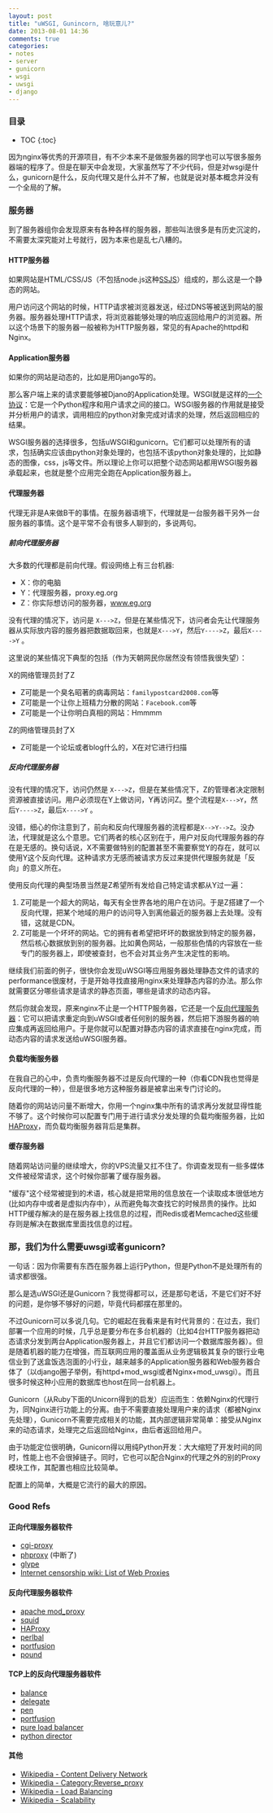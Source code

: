 ```yaml
---
layout: post
title: "uWSGI, Gunincorn, 啥玩意儿?"
date: 2013-08-01 14:36
comments: true
categories:
- notes
- server
- gunicorn
- wsgi
- uwsgi
- django
---
```


<h3>目录</h3>

- TOC
{:toc}

因为nginx等优秀的开源项目，有不少本来不是做服务器的同学也可以写很多服务器端的程序了。但是在聊天中会发现，大家虽然写了不少代码，但是对wsgi是什么，gunicorn是什么，反向代理又是什么并不了解，也就是说对基本概念并没有一个全局的了解。

### 服务器

到了服务器组你会发现原来有各种各样的服务器，那些叫法很多是有历史沉淀的，不需要太深究能对上号就行，因为本来也是乱七八糟的。

#### HTTP服务器

如果网站是HTML/CSS/JS（不包括node.js这种[SSJS](http://en.wikipedia.org/wiki/Comparison_of_server-side_JavaScript_solutions)）组成的，那么这是一个静态的网站。

用户访问这个网站的时候，HTTP请求被浏览器发送，经过DNS等被送到网站的服务器。服务器处理HTTP请求，将浏览器能够处理的响应返回给用户的浏览器。所以这个场景下的服务器一般被称为HTTP服务器，常见的有Apache的httpd和Nginx。

#### Application服务器

如果你的网站是动态的，比如是用Django写的。

那么客户端上来的请求要能够被Djano的Application处理。WSGI就是这样的[一个协议](http://en.wikipedia.org/wiki/Web_Server_Gateway_Interface)：它是一个Python程序和用户请求之间的接口。WSGI服务器的作用就是接受并分析用户的请求，调用相应的python对象完成对请求的处理，然后返回相应的结果。

WSGI服务器的选择很多，包括uWSGI和gunicorn。它们都可以处理所有的请求，包括确实应该由python对象处理的，也包括不该python对象处理的，比如静态的图像，css，js等文件。所以理论上你可以把整个动态网站都用WSGI服务器承载起来，也就是整个应用完全跑在Application服务器上。

#### 代理服务器

代理无非是A来做B干的事情。在服务器语境下，代理就是一台服务器干另外一台服务器的事情。这个是平常不会有很多人聊到的，多说两句。

##### 前向代理服务器

大多数的代理都是前向代理。假设网络上有三台机器:

* X：你的电脑
* Y：代理服务器，proxy.eg.org
* Z：你实际想访问的服务器，www.eg.org

没有代理的情况下，访问是 `X--->Z`，但是在某些情况下，访问者会先让代理服务器从实际放内容的服务器把数据取回来，也就是`X--->Y`，然后`Y---->Z`，最后`X---->Y` 。

这里说的某些情况下典型的包括（作为天朝网民你居然没有领悟我很失望）：

X的网络管理员封了Z

* Z可能是一个臭名昭著的病毒网站：`familypostcard2008.com`等
* Z可能是一个让你上班精力分散的网站：`Facebook.com`等
* Z可能是一个让你明白真相的网站：Hmmmm

Z的网络管理员封了X

* Z可能是一个论坛或者blog什么的，X在对它进行扫描

##### 反向代理服务器

没有代理的情况下，访问仍然是 `X--->Z`，但是在某些情况下，Z的管理者决定限制资源被直接访问。用户必须现在Y上做访问，Y再访问Z。整个流程是`X--->Y`，然后`Y---->Z`，最后`X---->Y` 。

没错，细心的你注意到了，前向和反向代理服务器的流程都是`X-->Y-->Z`。没办法，代理就是这么个意思。它们两者的核心区别在于，用户对反向代理服务器的存在是无感的。换句话说，X不需要做特别的配置甚至不需要察觉Y的存在，就可以使用Y这个反向代理。这种请求方无感而被请求方反过来提供代理服务就是「反向」的意义所在。

使用反向代理的典型场景当然是Z希望所有发给自己特定请求都从Y过一遍：

1. Z可能是一个超大的网站，每天有全世界各地的用户在访问。于是Z搭建了一个反向代理，把某个地域的用户的访问导入到离他最近的服务器上去处理。没有错，这就是CDN。
2. Z可能是一个坏坏的网站。它的拥有者希望把坏坏的数据放到特定的服务器，然后核心数据放到别的服务器。比如黄色网站，一般那些色情的内容放在一些专门的服务器上，即使被查封，也不会对其业务产生决定性的影响。

继续我们前面的例子，很快你会发现uWSGI等应用服务器处理静态文件的请求的performance很废材，于是开始寻找直接用nginx来处理静态内容的办法。那么你就需要区分哪些请求是请求的静态页面，哪些是请求的动态内容。

然后你就会发现，原来nginx不止是一个HTTP服务器，它还是一个[反向代理服务器](http://en.wikipedia.org/wiki/Reverse_proxy)：它可以把请求重定向到uWSGI或者任何别的服务器，然后把下游服务器的响应集成再返回给用户。于是你就可以配置对静态内容的请求直接在nginx完成，而动态内容的请求发送给uWSGI服务器。

#### 负载均衡服务器

在我自己的心中，负责均衡服务器不过是反向代理的一种（你看CDN我也觉得是反向代理的一种），但是很多地方这种服务器是被拿出来专门讨论的。

随着你的网站访问量不断增大，你用一个nginx集中所有的请求再分发就显得性能不够了。这个时候你可以配置专门用于进行请求分发处理的负载均衡服务器，比如[HAProxy](http://haproxy.1wt.eu/)，而负载均衡服务器背后是集群。

#### 缓存服务器

随着网站访问量的继续增大，你的VPS流量又扛不住了。你调查发现有一些多媒体文件被经常请求，这个时候你部署了缓存服务器。

"缓存"这个经常被提到的术语，核心就是把常用的信息放在一个读取成本很低地方(比如内存中或者是虚拟内存中），从而避免每次查找它的时候昂贵的操作。比如HTTP缓存解决的是在服务器上找信息的过程，而Redis或者Memcached这些缓存则是解决在数据库里面找信息的过程。

### 那，我们为什么需要uwsgi或者gunicorn?

一句话：因为你需要有东西在服务器上运行Python，但是Python不是处理所有的请求都很强。

那么是选uWSGI还是Gunicorn？我觉得都可以，还是那句老话，不是它们好不好的问题，是你够不够好的问题，毕竟代码都摆在那里的。

不过Gunicorn可以多说几句。它的崛起在我看来是有时代背景的：在过去，我们部署一个应用的时候，几乎总是要分布在多台机器的（比如4台HTTP服务器把动态请求分发到两台Application服务器上，并且它们都访问一个数据库服务器）。但是随着机器的能力在增强，而互联网应用的覆盖面从业务逻辑极其复杂的银行业电信业到了送盒饭选泡面的小行业，越来越多的Application服务器和Web服务器合体了（以django圈子举例，有httpd+mod_wsgi或者Nginx+mod_uwsgi）。而且很多时候这种小应用的数据库也host在同一台机器上。

Gunicorn（从Ruby下面的Unicorn得到的启发）应运而生：依赖Nginx的代理行为，同Nginx进行功能上的分离。由于不需要直接处理用户来的请求（都被Nginx先处理），Gunicorn不需要完成相关的功能，其内部逻辑非常简单：接受从Nginx来的动态请求，处理完之后返回给Nginx，由后者返回给用户。

由于功能定位很明确，Gunicorn得以用纯Python开发：大大缩短了开发时间的同时，性能上也不会很掉链子。同时，它也可以配合Nginx的代理之外的别的Proxy模块工作，其配置也相应比较简单。

配置上的简单，大概是它流行的最大的原因。

### Good Refs

#### 正向代理服务器软件

- [cgi-proxy](http://www.jmarshall.com/tools/cgiproxy/)
- [phproxy](http://sourceforge.net/projects/poxy) (中断了)
- [glype](http://www.glype.com/)
- [Internet censorship wiki: List of Web Proxies](http://en.cship.org/wiki/Category%3aWebproxy)

#### 反向代理服务器软件

- [apache mod_proxy](http://wiki.apache.org/cocoon/ApacheModProxy)
- [squid](http://www.squid-cache.org/)
- [HAProxy](http://nginx.net/)
- [perlbal](http://www.danga.com/perlbal/)
- [portfusion](http://portfusion.sf.net/)
- [pound](http://www.apsis.ch/pound/)

#### TCP上的反向代理服务器软件

- [balance](http://www.inlab.de/balance.html)
- [delegate](http://www.delegate.org/delegate/nvproxy/)
- [pen](http://siag.nu/pen/)
- [portfusion](http://portfusion.sf.net/)
- [pure load balancer](http://web.archive.org/web/20080113185334/http://plb.sunsite.dk/index.html)
- [python director](http://pythondirector.sourceforge.net/)

#### 其他

- [Wikipedia - Content Delivery Network](http://en.wikipedia.org/wiki/Content_Delivery_Network)
- [Wikipedia - Category:Reverse_proxy](http://en.wikipedia.org/wiki/Category%3aReverse_proxy)
- [Wikipedia - Load Balancing](http://en.wikipedia.org/wiki/Load_balancing_%28computing%29)
- [Wikipedia - Scalability](http://en.wikipedia.org/wiki/Scalability)

